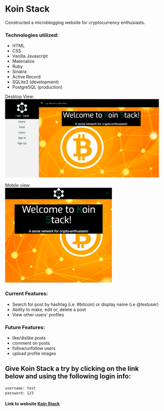 # Koin Stack

Constructed a microblogging website for cryptocurrency enthusiasts.

### Technologies utilized:
  * HTML
  * CSS
  * Vanilla Javascript
  * Materialize
  * Ruby
  * Sinatra
  * Active Record
  * SQLite3 (development)
  * PostgreSQL (production)

Desktop View:  
<img src="github/desktop_view.png" alt="mobile demo">



Mobile view:  
<img src="github/mobile_view.png" alt="mobile demo" width="350">  

### Current Features:
  * Search for post by hashtag (i.e. #bitcoin) or display name (i.e @testuser)
  * Ability to make, edit or, delete a post
  * View other users' profiles

### Future Features:
  * like/dislike posts
  * comment on posts
  * follow/unfollow users
  * upload profile images

## Give Koin Stack a try by clicking on the link below and using the following login info:

```
username: test  
password: 123
```

#### Link to website [Koin Stack](https://koinstack.herokuapp.com/)
